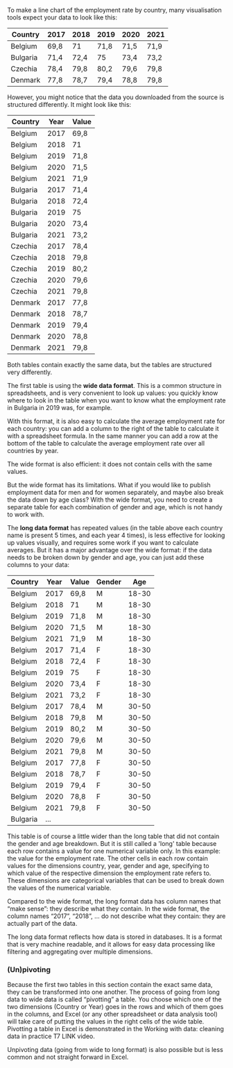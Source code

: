 To make a line chart of the employment rate by country, many visualisation tools expect your data to look like this:

| Country | 2017 | 2018 | 2019 | 2020 | 2021 |
| --- | --- | --- | --- | --- | --- |
| Belgium | 69,8 | 71 | 71,8 | 71,5 | 71,9 |
| Bulgaria | 71,4 | 72,4 | 75 | 73,4 | 73,2 |
| Czechia | 78,4 | 79,8 | 80,2 | 79,6 | 79,8 |
| Denmark | 77,8 | 78,7 | 79,4 | 78,8 | 79,8 |

However, you might notice that the data you downloaded from the source is structured differently. It might look like this:

| Country | Year | Value |
| --- | --- | --- |
| Belgium | 2017 | 69,8 |
| Belgium | 2018 | 71 |
| Belgium | 2019 | 71,8 |
| Belgium | 2020 | 71,5 |
| Belgium | 2021 | 71,9 |
| Bulgaria | 2017 | 71,4 |
| Bulgaria | 2018 | 72,4 |
| Bulgaria | 2019 | 75 |
| Bulgaria | 2020 | 73,4 |
| Bulgaria | 2021 | 73,2 |
| Czechia | 2017 | 78,4 |
| Czechia | 2018 | 79,8 |
| Czechia | 2019 | 80,2 |
| Czechia | 2020 | 79,6 |
| Czechia | 2021 | 79,8 |
| Denmark | 2017 | 77,8 |
| Denmark | 2018 | 78,7 |
| Denmark | 2019 | 79,4 |
| Denmark | 2020 | 78,8 |
| Denmark | 2021 | 79,8 |

Both tables contain exactly the same data, but the tables are structured very differently.

The first table is using the **wide data format**. This is a common structure in spreadsheets, and is very convenient to look up values: you quickly know where to look in the table when you want to know what the employment rate in Bulgaria in 2019 was, for example.

With this format, it is also easy to calculate the average employment rate for each country: you can add a column to the right of the table to calculate it with a spreadsheet formula. In the same manner you can add a row at the bottom of the table to calculate the average employment rate over all countries by year.

The wide format is also efficient: it does not contain cells with the same values.

But the wide format has its limitations. What if you would like to publish employment data for men and for women separately, and maybe also break the data down by age class? With the wide format, you need to create a separate table for each combination of gender and age, which is not handy to work with.

The **long data format** has repeated values (in the table above each country name is present 5 times, and each year 4 times), is less effective for looking up values visually, and requires some work if you want to calculate averages. But it has a major advantage over the wide format: if the data needs to be broken down by gender and age, you can just add these columns to your data:

| Country | Year | Value | Gender | Age |
| --- | --- | --- | --- | --- |
| Belgium | 2017 | 69,8 | M | 18-30 |
| Belgium | 2018 | 71 | M | 18-30 |
| Belgium | 2019 | 71,8 | M | 18-30 |
| Belgium | 2020 | 71,5 | M | 18-30 |
| Belgium | 2021 | 71,9 | M | 18-30 |
| Belgium | 2017 | 71,4 | F | 18-30 |
| Belgium | 2018 | 72,4 | F | 18-30 |
| Belgium | 2019 | 75 | F | 18-30 |
| Belgium | 2020 | 73,4 | F | 18-30 |
| Belgium | 2021 | 73,2 | F | 18-30 |
| Belgium | 2017 | 78,4 | M | 30-50 |
| Belgium | 2018 | 79,8 | M | 30-50 |
| Belgium | 2019 | 80,2 | M | 30-50 |
| Belgium | 2020 | 79,6 | M | 30-50 |
| Belgium | 2021 | 79,8 | M | 30-50 |
| Belgium | 2017 | 77,8 | F | 30-50 |
| Belgium | 2018 | 78,7 | F | 30-50 |
| Belgium | 2019 | 79,4 | F | 30-50 |
| Belgium | 2020 | 78,8 | F | 30-50 |
| Belgium | 2021 | 79,8 | F | 30-50 |
| Bulgaria | ... |  |  |  |

This table is of course a little wider than the long table that did not contain the gender and age breakdown. But it is still called a 'long' table because each row contains a value for one numerical variable only. In this example: the value for the employment rate. The other cells in each row contain values for the dimensions country, year, gender and age, specifying to which value of the respective dimension the employment rate refers to. These dimensions are categorical variables that can be used to break down the values of the numerical variable.

Compared to the wide format, the long format data has column names that “make sense”: they describe what they contain. In the wide format, the column names “2017”, “2018”, ... do not describe what they contain: they are actually part of the data.

The long data format reflects how data is stored in databases. It is a format that is very machine readable, and it allows for easy data processing like filtering and aggregating over multiple dimensions.

### (Un)pivoting

Because the first two tables in this section contain the exact same data, they can be transformed into one another. The process of going from long data to wide data is called “pivotting” a table. You choose which one of the two dimensions (Country or Year) goes in the rows and which of them goes in the columns, and Excel (or any other spreadsheet or data analysis tool) will take care of putting the values in the right cells of the wide table. Pivotting a table in Excel is demonstrated in the Working with data: cleaning data in practice T7 LINK video.

Unpivoting data (going from wide to long format) is also possible but is less common and not straight forward in Excel.
